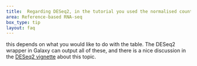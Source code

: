 ```yaml
---
title:  Regarding DESeq2, in the tutorial you used the normalised count table. Some people use VST normalised counts or rlog normalised counts for visualisation (heatmaps),  would you recommend it ? And second question, regarding the heatmap2, I think this depends on the data you analyse but do you have any advise on how to select the clustering method and the distance method?
area: Reference-based RNA-seq
box_type: tip
layout: faq
---
```


this depends on what you would like to do with the table. The DESeq2 wrapper in Galaxy can output all of these, and there is a nice discussion in the [DESeq2 vignette](http://bioconductor.org/packages/devel/bioc/vignettes/DESeq2/inst/doc/DESeq2.html#count-data-transformations) about this topic.